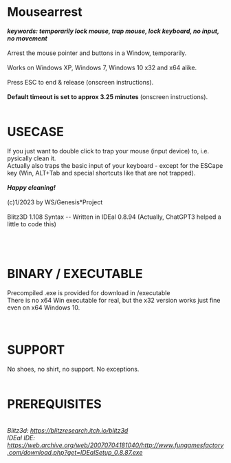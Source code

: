 # Mousearrest
<i><b> keywords: temporarily lock mouse, trap mouse, lock keyboard, no input, no movement  </b></i>
<br>
<br>
Arrest the mouse pointer and buttons in a Window, temporarily.<br>
<br>
Works on Windows XP, Windows 7, Windows 10 x32 and x64 alike.<br>
<br>
Press ESC to end & release (onscreen instructions).<br>
<br>
<b>Default timeout is set to approx 3.25 minutes</b> (onscreen instructions). <br>
<br>
# USECASE
If you just want to double click to trap your mouse (input device) to, i.e. pysically clean it.<br>
Actually also traps the basic input of your keyboard - except for the ESCape key (Win, ALT+Tab and special shortcuts like that are not trapped).<br>
<br>
<b><i>        Happy cleaning! </i></b><br>
<br>
(c)1/2023 by WS/Genesis*Project<br>
<br>
Blitz3D 1.108 Syntax -- Written in IDEal 0.8.94 (Actually, ChatGPT3 helped a little to code this)<br>
<br>
<br>
<br>
# BINARY / EXECUTABLE<br>
Precompiled .exe is provided for download in /executable <br>
There is no x64 Win executable for real, but the x32 version works just fine even on x64 Windows 10. <br>
<br>
<br>
# SUPPORT<br>
No shoes, no shirt, no support. No exceptions.<br>
<br>
# PREREQUISITES
<i><br>
Blitz3d: https://blitzresearch.itch.io/blitz3d <br>
IDEal IDE: https://web.archive.org/web/20070704181040/http://www.fungamesfactory.com/download.php?get=IDEalSetup_0.8.87.exe <br>
</i>
<br>
